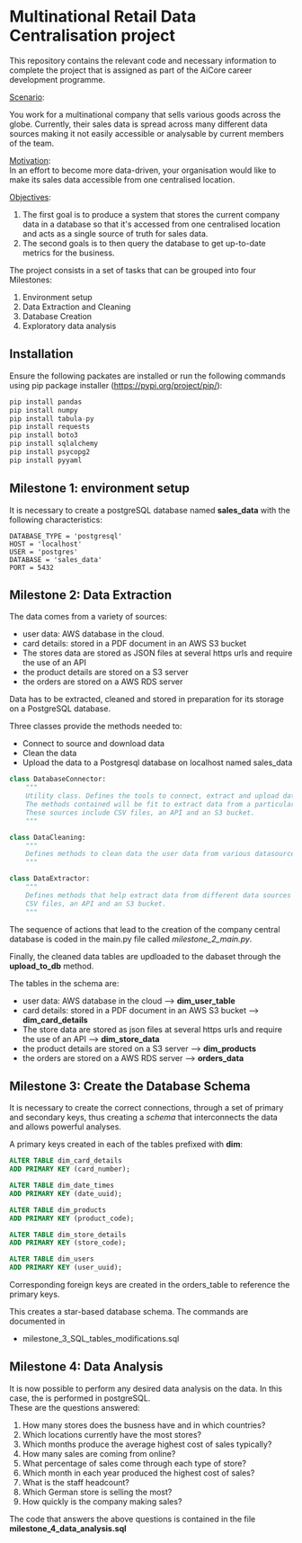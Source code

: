 # Multinational Retail Data Centralisation project

This repository contains the relevant code and necessary information to complete the project that is assigned as part of the AiCore career development programme.

<u>Scenario</u>:<br>

You work for a multinational company that sells various goods across the globe. Currently, their sales data is spread across many different data sources making it not easily accessible or analysable by current members of the team.

<u>Motivation</u>:<br>
In an effort to become more data-driven, your organisation would like to make its sales data accessible from one centralised location.

<u>Objectives</u>:<br>
1) The first goal is to produce a system that stores the current company data in a database so that it's accessed from one centralised location and acts as a single source of truth for sales data.
2) The second goals is to then query the database to get up-to-date metrics for the business.

The project consists in a set of tasks that can be grouped into four Milestones:
1. Environment setup
1. Data Extraction and Cleaning
1. Database Creation
1. Exploratory data analysis

## Installation

Ensure the following packates are installed or run the following commands using pip package installer (https://pypi.org/project/pip/):

```python
pip install pandas
pip install numpy
pip install tabula-py
pip install requests
pip install boto3
pip install sqlalchemy
pip install psycopg2
pip install pyyaml
```
## Milestone 1: environment setup

It is necessary to create a postgreSQL database named **sales_data** with the following characteristics:

    DATABASE_TYPE = 'postgresql'
    HOST = 'localhost'
    USER = 'postgres'
    DATABASE = 'sales_data'
    PORT = 5432

## Milestone 2: Data Extraction

The data comes from a variety of sources:
- user data: AWS database in the cloud.
- card details: stored in a PDF document in an AWS S3 bucket
- The stores data are stored as JSON files at several https urls and require the use of an API
- the product details are stored on a S3 server
- the orders are stored on a AWS RDS server

Data has to be extracted, cleaned and stored in preparation for its storage on a PostgreSQL database.


Three classes provide the methods needed to:
- Connect to source and download data
- Clean the data
- Upload the data to a Postgresql database on localhost named sales_data


```python
class DatabaseConnector:
    """
    Utility class. Defines the tools to connect, extract and upload data into the database.
    The methods contained will be fit to extract data from a particular data source.
    These sources include CSV files, an API and an S3 bucket.
    """

class DataCleaning:
    """
    Defines methods to clean data the user data from various datasources.
    """

class DataExtractor:
    """
    Defines methods that help extract data from different data sources such as
    CSV files, an API and an S3 bucket.
    """
```

The sequence of actions that lead to the creation of the company central database is coded in the
main.py file called *milestone_2_main.py*.

Finally, the cleaned data tables are updloaded to the dabaset through the **upload_to_db** method.

The tables in the schema are:
- user data: AWS database in the cloud --> **dim_user_table**
- card details: stored in a PDF document in an AWS S3 bucket  --> **dim_card_details**
- The store data are stored as json files at several https urls and require the use of an API --> **dim_store_data**
- the product details are stored on a S3 server --> **dim_products**
- the orders are stored on a AWS RDS server --> **orders_data**

## Milestone 3: Create the Database Schema
It is necessary to create the correct connections, through a set of primary and secondary keys, thus creating a *schema*
that interconnects the data and allows powerful analyses.

A primary keys created in each of the tables prefixed with **dim**:

```SQL
ALTER TABLE dim_card_details 
ADD PRIMARY KEY (card_number);

ALTER TABLE dim_date_times 
ADD PRIMARY KEY (date_uuid);

ALTER TABLE dim_products 
ADD PRIMARY KEY (product_code);

ALTER TABLE dim_store_details 
ADD PRIMARY KEY (store_code);

ALTER TABLE dim_users 
ADD PRIMARY KEY (user_uuid);
```
Corresponding foreign keys are created
in the orders_table to reference the primary keys.

This creates a star-based database schema. The commands are documented in
- milestone_3_SQL_tables_modifications.sql <br>

## Milestone 4: Data Analysis
It is now possible to perform any desired data analysis on the data. In this case, the is performed in postgreSQL.<br> These are the questions answered:
1. How many stores does the busness have and in which countries?
1. Which locations currently have the most stores?
1. Which months produce the average highest cost of sales typically?
1. How many sales are coming from online?
1. What percentage of sales come through each type of store?
1. Which month in each year produced the highest cost of sales?
1. What is the staff headcount?
1. Which German store is selling the most?
1.  How quickly is the company making sales?

The code that answers the above questions is contained in the file **milestone_4_data_analysis.sql**

